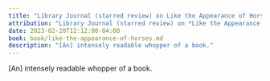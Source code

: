 ```yaml
---
title: "Library Journal (starred review) on Like the Appearance of Horses"
attribution: "Library Journal (starred review) on *Like the Appearance of Horses*"
date: 2023-02-20T12:12:00-04:00
book: book/like-the-appearance-of-horses.md
description: "[An] intensely readable whopper of a book."
---
```

[An] intensely readable whopper of a book.